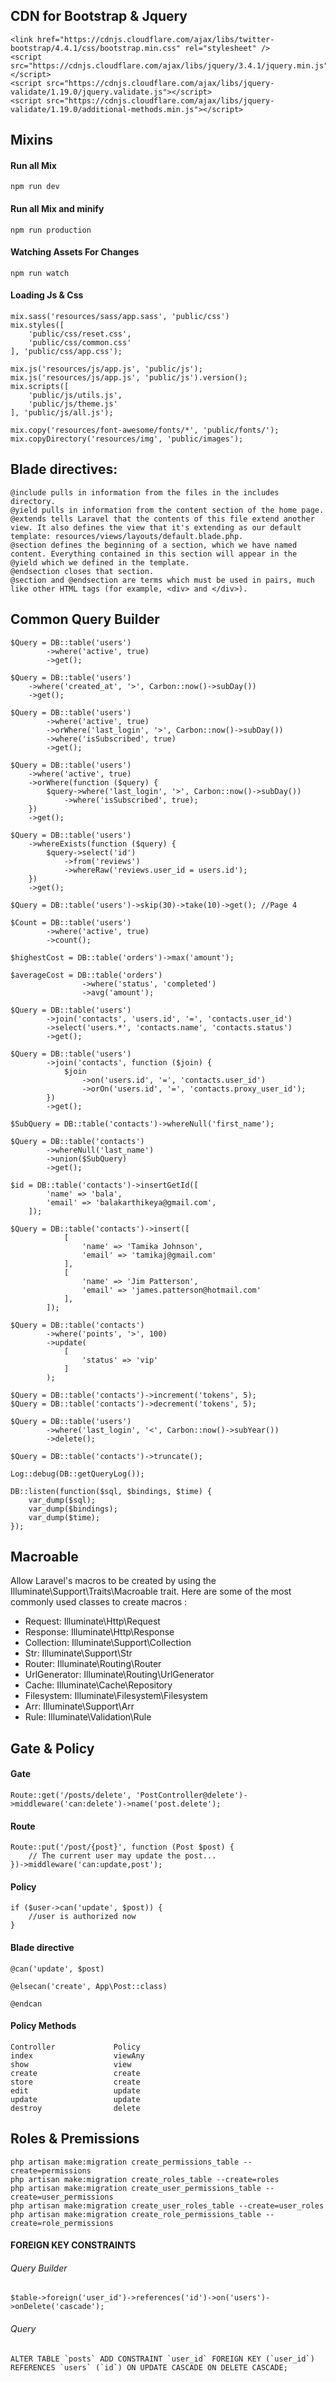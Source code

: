 ## CDN for Bootstrap & Jquery
```
<link href="https://cdnjs.cloudflare.com/ajax/libs/twitter-bootstrap/4.4.1/css/bootstrap.min.css" rel="stylesheet" />
<script src="https://cdnjs.cloudflare.com/ajax/libs/jquery/3.4.1/jquery.min.js"></script>
<script src="https://cdnjs.cloudflare.com/ajax/libs/jquery-validate/1.19.0/jquery.validate.js"></script>  
<script src="https://cdnjs.cloudflare.com/ajax/libs/jquery-validate/1.19.0/additional-methods.min.js"></script>  
```
## Mixins
#### Run all Mix
`npm run dev`

#### Run all Mix and minify
`npm run production`

#### Watching Assets For Changes
`npm run watch`

#### Loading Js & Css
```
mix.sass('resources/sass/app.sass', 'public/css')
mix.styles([
    'public/css/reset.css',
    'public/css/common.css'
], 'public/css/app.css');

mix.js('resources/js/app.js', 'public/js');
mix.js('resources/js/app.js', 'public/js').version();  
mix.scripts([
    'public/js/utils.js',
    'public/js/theme.js'
], 'public/js/all.js');

mix.copy('resources/font-awesome/fonts/*', 'public/fonts/');
mix.copyDirectory('resources/img', 'public/images');
```
## Blade directives:

```
@include pulls in information from the files in the includes directory.
@yield pulls in information from the content section of the home page.
@extends tells Laravel that the contents of this file extend another view. It also defines the view that it's extending as our default template: resources/views/layouts/default.blade.php.
@section defines the beginning of a section, which we have named content. Everything contained in this section will appear in the @yield which we defined in the template.
@endsection closes that section. 
@section and @endsection are terms which must be used in pairs, much like other HTML tags (for example, <div> and </div>).
```
## Common Query Builder
```
$Query = DB::table('users')
        ->where('active', true)
        ->get();

$Query = DB::table('users')
    ->where('created_at', '>', Carbon::now()->subDay())
    ->get();

$Query = DB::table('users')
        ->where('active', true)
        ->orWhere('last_login', '>', Carbon::now()->subDay())
        ->where('isSubscribed', true)
        ->get();

$Query = DB::table('users')
    ->where('active', true)
    ->orWhere(function ($query) {
        $query->where('last_login', '>', Carbon::now()->subDay())
            ->where('isSubscribed', true);
    })
    ->get();

$Query = DB::table('users')
    ->whereExists(function ($query) {
        $query->select('id')
            ->from('reviews')
            ->whereRaw('reviews.user_id = users.id');
    })
    ->get();

$Query = DB::table('users')->skip(30)->take(10)->get(); //Page 4

$Count = DB::table('users')
        ->where('active', true)
        ->count();

$highestCost = DB::table('orders')->max('amount');

$averageCost = DB::table('orders')
                ->where('status', 'completed')
                ->avg('amount');

$Query = DB::table('users')
        ->join('contacts', 'users.id', '=', 'contacts.user_id')
        ->select('users.*', 'contacts.name', 'contacts.status')
        ->get();

$Query = DB::table('users')
        ->join('contacts', function ($join) {
            $join
                ->on('users.id', '=', 'contacts.user_id')
                ->orOn('users.id', '=', 'contacts.proxy_user_id');
        })
        ->get();

$SubQuery = DB::table('contacts')->whereNull('first_name');
        
$Query = DB::table('contacts')
        ->whereNull('last_name')
        ->union($SubQuery)
        ->get();

$id = DB::table('contacts')->insertGetId([
        'name' => 'bala',
        'email' => 'balakarthikeya@gmail.com',
    ]);

$Query = DB::table('contacts')->insert([
            [
                'name' => 'Tamika Johnson',
                'email' => 'tamikaj@gmail.com'
            ],
            [
                'name' => 'Jim Patterson',
                'email' => 'james.patterson@hotmail.com'
            ],
        ]);

$Query = DB::table('contacts')
        ->where('points', '>', 100)
        ->update(
            [
                'status' => 'vip'
            ]
        );

$Query = DB::table('contacts')->increment('tokens', 5);
$Query = DB::table('contacts')->decrement('tokens', 5);

$Query = DB::table('users')
        ->where('last_login', '<', Carbon::now()->subYear())
        ->delete();

$Query = DB::table('contacts')->truncate();

Log::debug(DB::getQueryLog());

DB::listen(function($sql, $bindings, $time) {
    var_dump($sql);
    var_dump($bindings);
    var_dump($time);
}); 
```
## Macroable

Allow Laravel's macros to be created by using the Illuminate\Support\Traits\Macroable trait. 
Here are some of the most commonly used classes to create macros :

- Request: Illuminate\Http\Request
- Response: Illuminate\Http\Response
- Collection: Illuminate\Support\Collection
- Str: Illuminate\Support\Str
- Router: Illuminate\Routing\Router
- UrlGenerator: Illuminate\Routing\UrlGenerator
- Cache: Illuminate\Cache\Repository
- Filesystem: Illuminate\Filesystem\Filesystem
- Arr: Illuminate\Support\Arr
- Rule: Illuminate\Validation\Rule

## Gate & Policy
#### Gate
`Route::get('/posts/delete', 'PostController@delete')->middleware('can:delete')->name('post.delete');`

#### Route
```
Route::put('/post/{post}', function (Post $post) {
    // The current user may update the post...
})->middleware('can:update,post');
```

#### Policy
```
if ($user->can('update', $post)) {
    //user is authorized now
}
```
#### Blade directive
```
@can('update', $post)
    
@elsecan('create', App\Post::class)
    
@endcan
```
#### Policy Methods
```
Controller      	   Policy
index	               viewAny
show	               view
create	               create
store	               create
edit	               update
update	               update
destroy	               delete
```
## Roles & Premissions
```
php artisan make:migration create_permissions_table --create=permissions
php artisan make:migration create_roles_table --create=roles
php artisan make:migration create_user_permissions_table --create=user_permissions
php artisan make:migration create_user_roles_table --create=user_roles
php artisan make:migration create_role_permissions_table --create=role_permissions
```
#### FOREIGN KEY CONSTRAINTS
###### Query Builder
    $table->foreign('user_id')->references('id')->on('users')->onDelete('cascade');
###### Query
    ALTER TABLE `posts` ADD CONSTRAINT `user_id` FOREIGN KEY (`user_id`) REFERENCES `users` (`id`) ON UPDATE CASCADE ON DELETE CASCADE;
